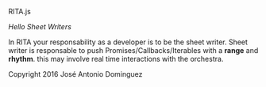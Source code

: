RITA.js

*Hello Sheet Writers*

In RITA your responsability as a developer is to be the sheet writer.
Sheet writer is responsable to push Promises/Callbacks/Iterables with a **range** and **rhythm**.
this may involve real time interactions with the orchestra.

Copyright 2016 José Antonio Dominguez